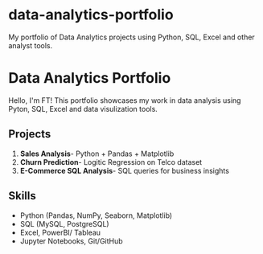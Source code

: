 # data-analytics-portfolio
My portfolio of Data Analytics projects using Python, SQL, Excel and other analyst tools.

# Data Analytics Portfolio

Hello, I'm FT! This portfolio showcases my work in data analysis using Pyton, SQL, Excel and data visulization tools.

## Projects

1. **Sales Analysis**- Python + Pandas + Matplotlib
2. **Churn Prediction**- Logitic Regression on Telco dataset
3. **E-Commerce SQL Analysis**- SQL queries for business insights

## Skills

- Python (Pandas, NumPy, Seaborn, Matplotlib)
- SQL (MySQL, PostgreSQL)
- Excel, PowerBI/ Tableau
- Jupyter Notebooks, Git/GitHub



